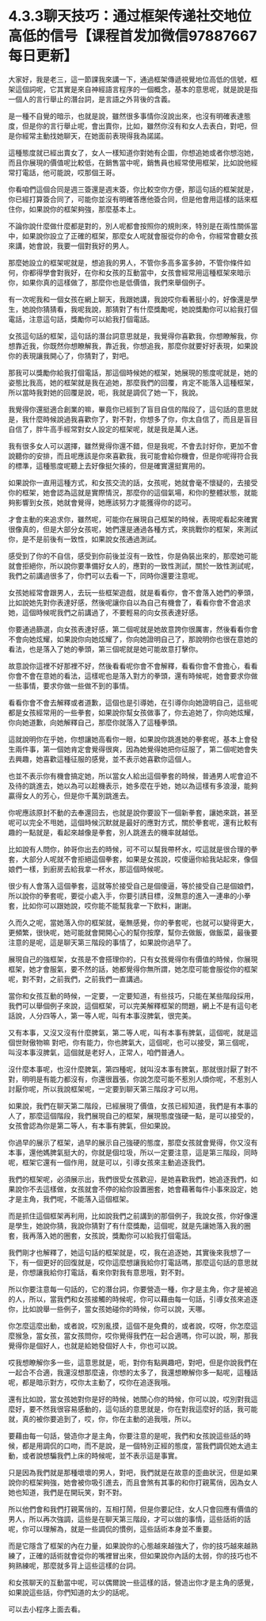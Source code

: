 # 4.3.3聊天技巧：通过框架传递社交地位高低的信号【课程首发加微信97887667每日更新】

大家好，我是老三，這一節課我來講一下，通過框架傳遞視覺地位高低的信號，框架這個詞呢，它其實是來自神經語言程序的一個概念，基本的意思呢，就是說是指一個人的言行舉止的潛台詞，是言語之外背後的含義。

是一種不自覺的暗示，也就是說，雖然很多事情你沒說出來，也沒有明確表達態度，但是你的言行舉止呢，會出賣你，比如，雖然你沒有和女人去表白，對吧，但是你經常主動找她聊天，在她面前表現得我為諾諾。

這種態度就已經出賣女了，女人一樣知道你對她有企圖，你想追她或者你想泡她，而且你展現的價值呢比較低，在銷售當中呢，銷售員也經常使用框架，比如說他經常打電話，他可能說，哎那個王哥。

你看咱們這個合同是週三簽還是週末簽，你比較空你方便，那這句話的框架就是，你已經打算簽合同了，可能你並沒有明確答應他簽合同，但是他會用這樣的話來框住你，如果說你的框架夠強，那麼基本上。

不論你說什麼做什麼都是對的，別人呢都會按照你的規則來，特別是在兩性關係當中，如果說你設立了正確的框架，那麼女人呢就會服從你的命令，你經常會聽女孩來講，她會說，我要一個對我好的男人。

那麼她設立的框架呢就是，想追我的男人，不管你多高多富多帥，不管你條件如何，你都得學會對我好，在你和女孩的互動當中，女孩會經常用這種框架來暗示你，如果你真的這樣做了，那麼你也是低價值，我們來舉個例子。

有一次呢我和一個女孩在網上聊天，我跟她講，我說哎你看著挺小的，好像還是學生，她說你猜猜看，我呢我說，那猜對了有什麼獎勵呢，她說獎勵你可以給我打個電話，注意這句話，獎勵你可以給我打個電話。

女孩這句話的框架，這句話的潛台詞意思就是，我覺得你喜歡我，你想瞭解我，你想靠近我，你既然你想瞭解我，靠近我，你想追我，那麼你就要好好表現，如果說你的表現讓我開心了，你猜對了，對吧。

那我可以獎勵你給我打個電話，那這個時候她的框架，她展現的態度呢就是，她的姿態比我高，她的框架就是我在追她，那麼我們的回覆，肯定不能落入這種框架，所以當時我對她的回覆是說，呃，我就是調侃了她一下，我說。

我覺得你還挺適合創業的嘛，畢竟你已經到了盲目自信的階段了，這句話的意思就是，我什麼時候說過我喜歡你了，對不對，你想多了你，你太自信了，而且是盲目自信了，胖牛高手經常對女人設定的框架呢，就是我是萬人迷。

我有很多女人可以選擇，雖然覺得你還不錯，但是我呢，不會去討好你，更加不會說聽你的安排，而且呢應該是你來喜歡我，我可能會給你機會，但是你呢得符合我的標準，這種態度呢聽上去好像挺欠揍的，但是確實還挺實用的。

如果說你一直用這種方式，和女孩交流的話，女孩呢，她就會毫不懷疑的，去接受你的框架，她會認為這就是實際情況，那麼你的這個氣場，和你的整體狀態，就能夠影響到女孩，她就會覺得，她應該努力才能獲得你的認可。

才會主動的來追求你，雖然呢，可能你在展現自己框架的時候，表現呢看起來確實很像真的，但是大部分女孩呢，她們還是通過各種方式，來挑戰你的框架，來測試你，是不是前後有一致性，如果說女孩通過測試。

感受到了你的不自信，感受到你前後並沒有一致性，你是偽裝出來的，那麼她可能就會拒絕你，所以說你要準備好女人的，應對的一致性測試，關於一致性測試呢，我們之前講過很多了，你們可以去看一下，同時你還要注意呢。

女孩她經常會跟男人，去玩一些框架遊戲，就是看看你，會不會落入她們的拳頭，比如說她先對你表達好感，然後呢讓你自以為自己有機會了，看看你會不會追求她，這個時候呢我們之前講過了，不要輕易的向女孩表達好感。

你要通過篩選，向女孩表達好感，第二個呢就是她故意誇你很厲害，然後看看你會不會向她炫耀，如果說你向她炫耀了，你向她證明自己了，那說明你也很在意她的看法，也是落入了她的拳頭，第三個呢就是她可能故意打擊你。

故意說你這裡不好那裡不好，然後看看呢你會不會解釋，看看你會不會擔心，看看你會不會在意她的看法，這樣呢也是落入對方的拳頭，還有時候呢，她會要求你做一些事情，要求你做一些做不到的事情。

看看你會不會去解釋或者道歉，這個也是引導她，在引導你向她證明自己，這些呢都是女孩經常用的一些拳套，如果說你幫女孩做事了，你去追她了，你向她炫耀，你向她道歉，向她解釋自己，那麼你就落入了這種拳頭。

這就說明你在乎她，你想讓她高看你一眼，如果說你跳進她的拳套呢，基本上會發生兩件事，第一個她肯定會覺得很爽，因為她覺得她把你征服了，第二個呢她會失去興趣，她喜歡這種征服的感覺，並不表示她喜歡你這個人。

也並不表示你有機會搞定她，所以當女人給出這個拳套的時候，普通男人呢會迫不及待的跳進去，她以為可以趁機表示，她多麼在乎她，她以為這樣有多浪漫，能夠贏得女人的芳心，但是你千萬別跳進去。

你呢應該原封不動的去奉還回去，也就是說你要設下一個新拳套，讓她來跳，甚至呢可以完全不甩她，這個時候沉默就是最好的應對方式，關於拳套呢，還有比較有趣的一點就是，看起來越像是拳套，別人跳進去的機率就越低。

比如說有人問你，帥哥你出去的時候，可不可以幫我帶杯水，哎這就是很合理的拳套，大部分人呢就不會拒絕這個拳套，如果是女孩說，哎傻逼你給我站起來，像個娘們一樣，到廚房去給我拿一杯水，那這個時候呢。

很少有人會落入這個拳套，這就等於接受自己是個傻逼，等於接受自己是個娘們，所以說你的拳套呢，要從小處入手，你要引誘目標，沒無意的進入一連串的小拳套，比如你可以跟她說，哎你能不能幫我拿一下飲料，謝謝。

久而久之呢，當她落入你的框架就，毫無感覺，你的拳套呢，也就可以變得更大，更頻繁，很快呢，她可能就會開開心心的幫你按摩，幫你去做飯，做飯菜，最後要注意的是呢，這是聊天第三階段的事情了，如果說你過早了。

展現自己的強框架，女孩是不會搭理你的，只有女孩覺得你有價值的時候，你展現框架，她才會服氣，要不然的話，她都覺得你無所謂，她怎麼可能會服從你的框架呢，對不對，之前我們，之前我們一直講過。

當你和女孩互動的時候，一定要，一定要知道，有些技巧，只能在某些階段採用，我們可以舉個例子來說，這個框架，可以完美解釋框架的問題，網上不是有這句老話說，人分四等人，第一等人呢，叫有本事沒脾氣，很完美。

又有本事，又沒又沒有什麼脾氣，第二等人呢，叫有本事有脾氣，這個呢，就是這個世財傲物嘛 對吧，你有能力，你也脾氣大，這個呢，也可以接受，第三個呢，叫沒本事沒脾氣，這個就是老好人，正常人，咱們普通人。

沒什麼本事呢，也沒什麼脾氣，第四種呢，就叫沒本事有脾氣，那就很討厭了對不對，明明是有能力都沒有，你還很囂張，你說怎麼可能不惹別人煩你呢，不惹別人討厭你呢，所以我說框架呢，一定要到聊天第三階段才可以用。

如果說，我們在聊天第二階段，已經展現了價值，女孩已經知道，我們是有本事的人了，那麼這個階段，我們展現自己的框架，展現態度強硬一點，是可以接受的，女孩會認為你是第二等人，有本事有脾氣，但如果說。

你過早的展示了框架，過早的展示自己強硬的態度，那麼女孩就會覺得，你又沒有本事，還他媽脾氣挺大的，你就是個垃圾，所以一定要注意，這是第三階段，同時呢，框架它還有一個作用，就是可以，引導女孩來主動追逐我們。

我們的框架呢，必須展示出，我們很受女孩歡迎，是她喜歡我們，她追逐我們，如果說你不去這樣做，女孩就會不停的給你設置圈套，她會藉著每件小事來設定，她才是主角，我們呢，不能落入這個框架。

而是抓住這個框架再利用，比如說我們之前講到的那個例子，我說女孩，你好像還是學生，她說你猜，我說你猜對了有什麼獎勵，這個呢，就是先讓她落入我的圈套，我再落入她的圈套，女孩說，獎勵你可以給我打個電話。

我們剛才也解釋了，她這句話的框架就是，哎，我在追逐她，其實後來我想了一下，有一個更好的回復就是，哎你這麼想讓我給你打電話嗎，那麼這句話的意思就是，你想讓我給你打電話，看來你對我有意思哦，對不對。

所以你要注意每一句話的，它的潛台詞，你要營造一種，你才是主角，你才是被追的人，所以，當我們和女孩接觸的時候呢，你可以藉由每一句話，引導女孩來追逐你，比如說舉一些例子，當女孩她碰你的時候，你可以說，天哪。

你怎麼這麼出動，或者說，哎別亂摸，這個不是免費的，或者說，哎呀，你怎麼這麼猴急，當女孩，當女孩問你，哎你覺得我們在一起合適嗎，你可以說，啊，那我覺得你是個好人，也就是給她發個好人卡，你也可以說。

哎我想瞭解你多一些，這意思就是，呃，對你有點興趣吧，對吧，但是你說我們在一起合不合適，我還沒想那麼遠，你想的太多了，我還想瞭解你多一點呢，這種話呢，都是暗示對方，哎你太主動了，哎你在追逐我哦。

還有比如說，當女孩她對你是好的時候，她關心你的時候，你可以說，哎別對我這麼好，要不然我很容易感動的，這句話的意思就是，你在對我這麼好的話，我可能就，真的被你要追到了，哎，你，你在主動的追我哦，所以。

要藉由每一句話，營造你才是主角，你要注意的是呢，我們和女孩說這些話的時候，都是用調侃的口吻，而不是說，是一個特別正經的態度，當我們調侃她太過主動，或者說想騙我們上床的時候呢，並不表示這是事實。

只是因為我們就是那種壞壞的男人，對吧，我們就是在故意的歪曲狀況，但是如果說你的框架夠強，她會被你吸引進去，而且會煞有其事的和你打親罵俏，因為女人她也知道，我們是在開玩笑，對不對。

所以他們會和我們打親罵俏的，互相打鬧，但是你要記住，女人只會回應有價值的男人，所以再次強調，這些是在聊天第三階段，才可以做的事情，這些話術的話呢，你可以理解為，就是一些調侃的慣例，這些話術本身並不重要。

而是它隱含了框架的內在力量，如果說你的心態越來越強大了，你的技巧越來越熟練了，正確的話術就會從你的嘴裡冒出來，但如果說你內話的太弱，你的技巧也不夠熟練呢，那麼就多背上這些這樣的台詞。

和女孩聊天的互動當中呢，可以偶爾說一些這樣的話，營造出你才是主角的感覺，如果說這些話，你們知道的太少的話呢。

可以去小程序上面去看。